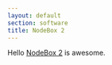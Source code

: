 ```yaml
---
layout: default
section: software
title: NodeBox 2
---
```

Hello [NodeBox 2][nodebox2] is awesome.

[nodebox2]: http://beta.nodebox.net/